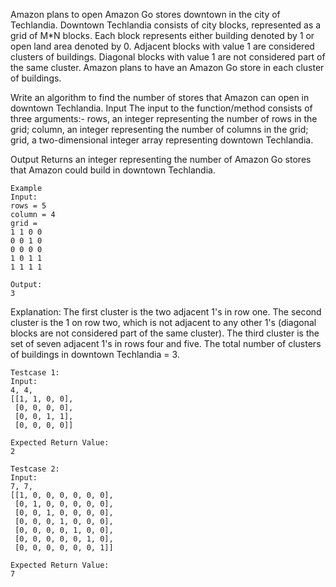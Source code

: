 Amazon plans to open Amazon Go stores downtown in the city of Techlandia. Downtown Techlandia consists of city blocks, represented as a grid of M*N blocks. Each block represents either building denoted by 1 or open land area denoted by 0.
Adjacent blocks with value 1 are considered clusters of buildings. Diagonal blocks with value 1 are not considered part of the same cluster. Amazon plans to have an Amazon Go store in each cluster of buildings.

Write an algorithm to find the number of stores that Amazon can open in downtown Techlandia.
Input
The input to the function/method consists of three arguments:-
rows, an integer representing the number of rows in the grid;
column, an integer representing the number of columns in the grid;
grid, a two-dimensional integer array representing downtown Techlandia.

Output
Returns an integer representing the number of Amazon Go stores that Amazon could build in downtown Techlandia.
```
Example
Input:
rows = 5
column = 4
grid =
1 1 0 0
0 0 1 0
0 0 0 0
1 0 1 1
1 1 1 1

Output:
3
```
Explanation:
The first cluster is the two adjacent 1's in row one.
The second cluster is the 1 on row two, which is not adjacent to any other 1's (diagonal blocks are not considered part of the same cluster).
The third cluster is the set of seven adjacent 1's in rows four and five.
The total number of clusters of buildings in downtown Techlandia = 3.
```
Testcase 1:
Input:
4, 4, 
[[1, 1, 0, 0], 
 [0, 0, 0, 0], 
 [0, 0, 1, 1], 
 [0, 0, 0, 0]]

Expected Return Value:
2
```
```
Testcase 2:
Input:
7, 7,
[[1, 0, 0, 0, 0, 0, 0],
 [0, 1, 0, 0, 0, 0, 0],
 [0, 0, 1, 0, 0, 0, 0],
 [0, 0, 0, 1, 0, 0, 0],
 [0, 0, 0, 0, 1, 0, 0],
 [0, 0, 0, 0, 0, 1, 0],
 [0, 0, 0, 0, 0, 0, 1]]

Expected Return Value:
7
```

